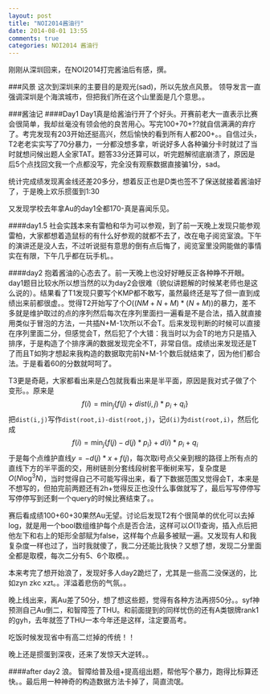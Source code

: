 ```yaml
---
layout: post
title: "NOI2014酱油行"
date: 2014-08-01 13:55
comments: true
categories: NOI2014 酱油行
---
```

刚刚从深圳回来，在NOI2014打完酱油后有感，撰。

###风景
这次到深圳来的主要目的是观光(sad)，所以先放点风景。
领导发言一直强调深圳是个海滨城市，但把我们所在这个山里面是几个意思。。

###酱油记
####Day1
Day1真是给酱油行开了个好头。开赛前老大一直表示比赛会很简单，我却丝毫没有领会他的良苦用心。写完100+70+??就自信满满的弃疗了。考完发现有203开始还挺高兴，然后愉快的看到所有人都200+。。自信过头，T2老老实实写了70分暴力，一分都没想多拿，听说好多人各种骗分卡时就过了当时就想问候出题人全家TAT。题答33分还算可以，听完题解彻底崩溃了，原因是后5个点找回文我一个点都没写，完全没有观察数据直接骗1分，sad。

统计完成绩发现离金线还差20多分，想着反正也是D类也签不了保送就接着酱油好了，于是晚上欢乐掼蛋到1:30

又发现学校去年拿Au的day1全都170-真是喜闻乐见。

####day1.5
社会实践本来有雷柏和华为可以参观，到了前一天晚上发现只能参观雷柏，大家都想着造鼠标的有什么好参观的就都不去了，改在电子阅览室浪。下午的演讲还是没人去，不过听说挺有意思的倒有点后悔了，阅览室里没网能做的事情实在有限，下午几乎都在玩手机。。

####day2
抱着酱油的心态去了。前一天晚上也没好好睡反正各种睁不开眼。
day1题目比较水所以想当然的以为day2会很难（貌似讲题解的时候某老师也是这么说的）。结果看了T1发现只要写个KMP都不敢写，虽然最终还是写了但一直到成绩出来前都很虚。。觉得T2开始写了个$O((NM+N+M)*(N+M))$的暴力，差不多就是维护取过的点的序列然后每次在序列里面扫一遍看是不是合法，插入就直接用类似于冒泡的方法，一共插N+M-1次所以不会T。后来发现判断的时候可以直接在序列里面二分，但感觉会T，然后犯了个大错：我当时以为会T的地方只是插入排序，于是构造了个排序满的数据发现完全不T，非常自信。成绩出来发现还是T了而且T如狗才想起来我构造的数据取完前N+M-1个数后就结束了，因为他们都合法。于是看着60的分数就呵呵了。

T3更是奇葩，大家都看出来是凸包就我看出来是半平面，原因是我对式子做了个变形。。原来是
$$f(i)=\min_j{\{f(j)+dist(i,j)*p_i+q_i\}}$$
把`dist(i,j)`写作`dist(root,i)-dist(root,j)`，记`d(i)`为`dist(root,i)`，然后化成
$$f(i)=\min_j{\{f(j)-d(j)*p_i\}}+d(i)*p_i+q_i$$
于是每个点维护直线$y=-d(j)*x+f(j)$，每次取i号点父亲到根的路径上所有点的直线下方的半平面的交，用树链剖分套线段树套平衡树来写，复杂度是$O(N{\log^3N})$，当时觉得自己不可能写得出来，看了下数据范围又觉得会T，本来是不想写的，但拍完前两题还有2h+觉得反正也没什么事做就写了，最后写写停停写写停停写到还剩一个query的时候比赛结束了。。

赛后看成绩100+60+30果然Au无望。讨论后发现T2有个很简单的优化可以去掉log，就是用一个bool数组维护每个点是否合法，这样可以$O(1)$查询，插入点后把他左下和右上的矩形全部赋为false，这样每个点最多被赋一遍。又发现有人和我复杂度一样也过了，当时我就傻了，我二分还能比我快？又想了想，发现二分里面全都是取模，每次二分有5、6个取模。。

本来考完了想开始浪了，发现好多人day2跪烂了，尤其是一些高二没保送的，比如zyn zkc xzt。。洋溢着悲伤的气氛。。

晚上线出来，离Au差了50分，想了想这些题，觉得有各种方法再捞50分。。syf神预测自己Au倒二，和智障签了THU。和前面提到的同样忧伤的还有A类银牌rank1的gyh，去年就签了THU一本今年还是这样，注定要高考。

吃饭时候发现省中有高二烂掉的传统！！

晚上还是掼蛋到深夜，还来了发惊天大逆转。。

####after day2
浪。
智障给普及组+提高组出题，帮他写个暴力，跑得比标算还快。。最后用一种神奇的构造数据方法卡掉了，简直流氓。